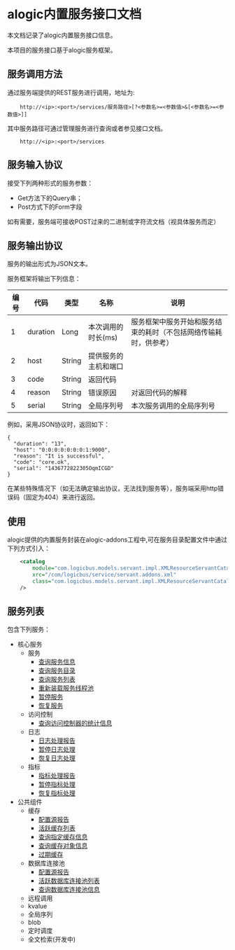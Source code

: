 alogic内置服务接口文档
==================

本文档记录了alogic内置服务接口信息。

本项目的服务接口基于alogic服务框架。

## 服务调用方法

通过服务端提供的REST服务进行调用，地址为:
```
	http://<ip>:<port>/services/服务路径>[?<参数名>=<参数值>&[<参数名>=<参数值>]]
```

其中服务路径可通过管理服务进行查询或者参见接口文档。
```
	http://<ip>:<port>/services
```

## 服务输入协议

接受下列两种形式的服务参数：
* Get方法下的Query串；
* Post方式下的Form字段

如有需要，服务端可接收POST过来的二进制或字符流文档（视具体服务而定）

## 服务输出协议

服务的输出形式为JSON文本。

服务框架将输出下列信息：

| 编号 | 代码 | 类型 | 名称 | 说明 |
| ---- | ---- | ---- | ---- | ---- |
| 1 | duration | Long | 本次调用的时长(ms) | 服务框架中服务开始和服务结束的耗时（不包括网络传输耗时，供参考）|
| 2 | host | String | 提供服务的主机和端口 | |
| 3 | code | String | 返回代码 | |
| 4 | reason | String | 错误原因 | 对返回代码的解释 |
| 5 | serial | String | 全局序列号 | 本次服务调用的全局序列号 |

例如，采用JSON协议时，返回如下：
```
{
  "duration": "13",
  "host": "0:0:0:0:0:0:0:1:9000",
  "reason": "It is successful",
  "code": "core.ok",
  "serial": "1436772822305OqmICGD"
}
```

在某些特殊情况下（如无法确定输出协议，无法找到服务等），服务端采用http错误码（固定为404）来进行返回。

## 使用
alogic提供的内置服务封装在alogic-addons工程中,可在服务目录配置文件中通过下列方式引入：

```xml
	<catalog 
		module="com.logicbus.models.servant.impl.XMLResourceServantCatalog" 
		xrc="/com/logicbus/service/servant.addons.xml"
		class="com.logicbus.models.servant.impl.XMLResourceServantCatalog"
	/>
```

## 服务列表

包含下列服务：
* 核心服务
	* 服务
		* [查询服务信息](alogic-service/core/ServiceDetailQuery.md)
		* [查询服务目录](alogic-service/core/ServiceQuery.md)
		* [查询服务列表](alogic-service/core/ServiceList.md)
		* [重新装载服务线程池](alogic-service/core/ServiceReload.md)
		* [暂停服务](alogic-service/core/ServicePause.md)
		* [恢复服务](alogic-service/core/ServiceResume.md)
	* 访问控制
		* [查询访问控制器的统计信息](alogic-service/core/AclQuery.md)
	* 日志
		* [日志处理报告](alogic-service/core/log/Report.md)
		* [暂停日志处理](alogic-service/core/log/Pause.md)
		* [恢复日志处理](alogic-service/core/log/Resume.md)
	* 指标
		* [指标处理报告](alogic-service/core/metrics/Report.md)
		* [暂停指标处理](alogic-service/core/metrics/Pause.md)
		* [恢复指标处理](alogic-service/core/metrics/Resume.md)	
* 公共组件
	* 缓存
		* [配置源报告](alogic-service/component/cache/Source.md)
		* [活跃缓存列表](alogic-service/component/cache/List.md)
		* [查询指定缓存信息](alogic-service/component/cache/Query.md)
		* [查询缓存对象信息](alogic-service/component/cache/CachedObject.md)
		* [过期缓存](alogic-service/component/cache/Expire.md)
	* 数据库连接池
		* [配置源报告](alogic-service/component/dbcp/Source.md)
		* [活跃数据库连接池列表](alogic-service/component/dbcp/List.md)
		* [查询数据库连接池信息](alogic-service/component/dbcp/Query.md)
	* 远程调用
	* kvalue
	* 全局序列
	* blob
	* 定时调度
	* 全文检索(开发中)